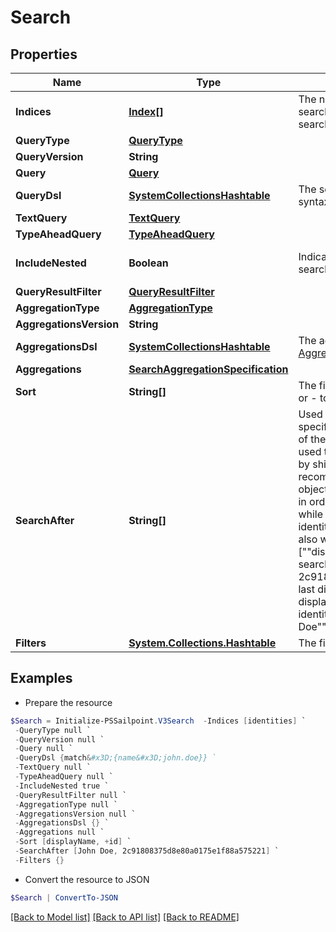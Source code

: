 # Search
## Properties

Name | Type | Description | Notes
------------ | ------------- | ------------- | -------------
**Indices** | [**Index[]**](Index.md) | The names of the Elasticsearch indices in which to search. If none are provided, then all indices will be searched. | [optional] 
**QueryType** | [**QueryType**](QueryType.md) |  | [optional] 
**QueryVersion** | **String** |  | [optional] 
**Query** | [**Query**](Query.md) |  | [optional] 
**QueryDsl** | [**SystemCollectionsHashtable**](.md) | The search query using the Elasticsearch [Query DSL](https://www.elastic.co/guide/en/elasticsearch/reference/7.10/query-dsl.html) syntax. | [optional] 
**TextQuery** | [**TextQuery**](TextQuery.md) |  | [optional] 
**TypeAheadQuery** | [**TypeAheadQuery**](TypeAheadQuery.md) |  | [optional] 
**IncludeNested** | **Boolean** | Indicates whether nested objects from returned search results should be included. | [optional] [default to $true]
**QueryResultFilter** | [**QueryResultFilter**](QueryResultFilter.md) |  | [optional] 
**AggregationType** | [**AggregationType**](AggregationType.md) |  | [optional] 
**AggregationsVersion** | **String** |  | [optional] 
**AggregationsDsl** | [**SystemCollectionsHashtable**](.md) | The aggregation search query using Elasticsearch [Aggregations](https://www.elastic.co/guide/en/elasticsearch/reference/5.2/search-aggregations.html) syntax. | [optional] 
**Aggregations** | [**SearchAggregationSpecification**](SearchAggregationSpecification.md) |  | [optional] 
**Sort** | **String[]** | The fields to be used to sort the search results. Use + or - to specify the sort direction. | [optional] 
**SearchAfter** | **String[]** | Used to begin the search window at the values specified. This parameter consists of the last values of the sorted fields in the current record set. This is used to expand the Elasticsearch limit of 10K records by shifting the 10K window to begin at this value. It is recommended that you always include the ID of the object in addition to any other fields on this parameter in order to ensure you don&#39;t get duplicate results while paging. For example, when searching for identities, if you are sorting by displayName you will also want to include ID, for example [&quot;&quot;displayName&quot;&quot;, &quot;&quot;id&quot;&quot;].  If the last identity ID in the search result is 2c91808375d8e80a0175e1f88a575221 and the last displayName is &quot;&quot;John Doe&quot;&quot;, then using that displayName and ID will start a new search after this identity. The searchAfter value will look like [&quot;&quot;John Doe&quot;&quot;,&quot;&quot;2c91808375d8e80a0175e1f88a575221&quot;&quot;] | [optional] 
**Filters** | [**System.Collections.Hashtable**](ModelFilter.md) | The filters to be applied for each filtered field name. | [optional] 

## Examples

- Prepare the resource
```powershell
$Search = Initialize-PSSailpoint.V3Search  -Indices [identities] `
 -QueryType null `
 -QueryVersion null `
 -Query null `
 -QueryDsl {match&#x3D;{name&#x3D;john.doe}} `
 -TextQuery null `
 -TypeAheadQuery null `
 -IncludeNested true `
 -QueryResultFilter null `
 -AggregationType null `
 -AggregationsVersion null `
 -AggregationsDsl {} `
 -Aggregations null `
 -Sort [displayName, +id] `
 -SearchAfter [John Doe, 2c91808375d8e80a0175e1f88a575221] `
 -Filters {}
```

- Convert the resource to JSON
```powershell
$Search | ConvertTo-JSON
```

[[Back to Model list]](../README.md#documentation-for-models) [[Back to API list]](../README.md#documentation-for-api-endpoints) [[Back to README]](../README.md)

